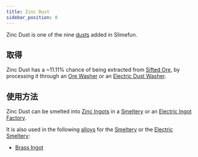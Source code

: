```yaml
---
title: Zinc Dust
sidebar_position: 8
---
```


Zinc Dust is one of the nine [dusts](/docs/Slimefun/Resources/Dusts) added in Slimefun.

## 取得

Zinc Dust has a ~11.11% chance of being extracted from [Sifted Ore](Sifted-Ore), by processing it through an [Ore Washer](Ore-Washer) or an [Electric Dust Washer](Electric-Dust-Washer).

## 使用方法

Zinc Dust can be smelted into [Zinc Ingots](Zinc-Ingot) in a [Smeltery](Smeltery) or an [Electric Ingot Factory](Electric-Ingot-Factory).

It is also used in the following [alloys](Ingots#Alloys) for the [Smeltery](Smeltery) or the [Electric Smeltery](Electric-Smeltery):

* [Brass Ingot](Brass-Ingot)
